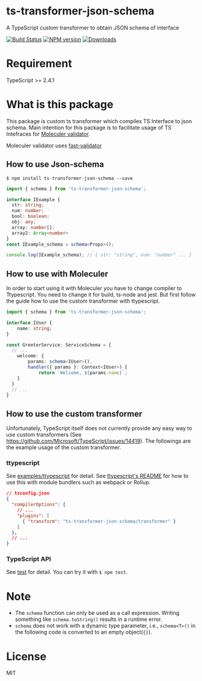 # ts-transformer-json-schema
A TypeScript custom transformer to obtain JSON schema of interface

[![Build Status][travis-image]][travis-url]
[![NPM version][npm-image]][npm-url]
[![Downloads](https://img.shields.io/npm/dm/ts-transformer-json-schema.svg)](https://www.npmjs.com/package/ts-transformer-json-schema)

# Requirement
TypeScript >= 2.4.1

# What is this package

This package is custom ts transformer which compiles TS Interface to json schema.
Main intention for this package is to facilitate usage of TS Intefraces for [Moleculer validator](https://moleculer.services/docs/0.13/validating.html).

Moleculer validator uses [fast-validator](https://github.com/icebob/fastest-validator)

## How to use Json-schema

```
$ npm install ts-transformer-json-schema --save
```

```ts
import { schema } from 'ts-transformer-json-schema';

interface IExample {
  str: string;
  num: number;
  bool: boolean;
  obj: any;
  array: number[];
  array2: Array<number>
}
const IExample_schema = schema<Props>();

console.log(IExample_schema); // { str: "string", num: "number" ... }
```

## How to use with Moleculer

In order to start using it with Moleculer you have to change compiler to Ttypescript.
You need to change it for build, ts-node and jest.
But first follow the guide how to use the custom transformer with ttypescript.

```ts
import { schema } from 'ts-transformer-json-schema';

interface IUser {
	name: string;
}

const GreeterService: ServiceSchema = {
  // ...
	welcome: {
		params: schema<IUser>(),
		handler({ params }: Context<IUser>) {
			return `Welcome, ${params.name}`;
    }
  }
  // ...
}
```

## How to use the custom transformer

Unfortunately, TypeScript itself does not currently provide any easy way to use custom transformers (See https://github.com/Microsoft/TypeScript/issues/14419).
The followings are the example usage of the custom transformer.

### ttypescript

See [examples/ttypescript](examples/ttypescript) for detail.
See [ttypescript's README](https://github.com/cevek/ttypescript/blob/master/README.md) for how to use this with module bundlers such as webpack or Rollup.

```json
// tsconfig.json
{
  "compilerOptions": {
    // ...
    "plugins": [
      { "transform": "ts-transformer-json-schema/transformer" }
    ]
  },
  // ...
}
```

### TypeScript API

See [test](test) for detail.
You can try it with `$ npm test`.

# Note

* The `schema` function can only be used as a call expression. Writing something like `schema.toString()` results in a runtime error.
* `schema` does not work with a dynamic type parameter, i.e., `schema<T>()` in the following code is converted to an empty object(`{}`).

# License

MIT

[travis-image]:https://travis-ci.org/ipetrovic11/ts-transformer-json-schema.svg?branch=master
[travis-url]:https://travis-ci.org/ipetrovic11/ts-transformer-json-schema
[npm-image]:https://img.shields.io/npm/v/ts-transformer-json-schema.svg?style=flat
[npm-url]:https://www.npmjs.com/package/ts-transformer-json-schema
